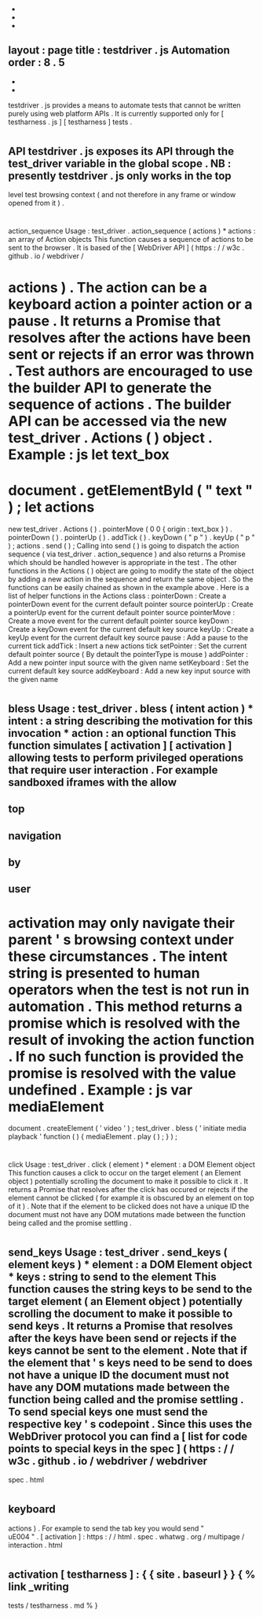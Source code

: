 -
-
-
layout
:
page
title
:
testdriver
.
js
Automation
order
:
8
.
5
-
-
-
testdriver
.
js
provides
a
means
to
automate
tests
that
cannot
be
written
purely
using
web
platform
APIs
.
It
is
currently
supported
only
for
[
testharness
.
js
]
[
testharness
]
tests
.
#
#
API
testdriver
.
js
exposes
its
API
through
the
test_driver
variable
in
the
global
scope
.
NB
:
presently
testdriver
.
js
only
works
in
the
top
-
level
test
browsing
context
(
and
not
therefore
in
any
frame
or
window
opened
from
it
)
.
#
#
#
action_sequence
Usage
:
test_driver
.
action_sequence
(
actions
)
*
actions
:
an
array
of
Action
objects
This
function
causes
a
sequence
of
actions
to
be
sent
to
the
browser
.
It
is
based
of
the
[
WebDriver
API
]
(
https
:
/
/
w3c
.
github
.
io
/
webdriver
/
#
actions
)
.
The
action
can
be
a
keyboard
action
a
pointer
action
or
a
pause
.
It
returns
a
Promise
that
resolves
after
the
actions
have
been
sent
or
rejects
if
an
error
was
thrown
.
Test
authors
are
encouraged
to
use
the
builder
API
to
generate
the
sequence
of
actions
.
The
builder
API
can
be
accessed
via
the
new
test_driver
.
Actions
(
)
object
.
Example
:
js
let
text_box
=
document
.
getElementById
(
"
text
"
)
;
let
actions
=
new
test_driver
.
Actions
(
)
.
pointerMove
(
0
0
{
origin
:
text_box
}
)
.
pointerDown
(
)
.
pointerUp
(
)
.
addTick
(
)
.
keyDown
(
"
p
"
)
.
keyUp
(
"
p
"
)
;
actions
.
send
(
)
;
Calling
into
send
(
)
is
going
to
dispatch
the
action
sequence
(
via
test_driver
.
action_sequence
)
and
also
returns
a
Promise
which
should
be
handled
however
is
appropriate
in
the
test
.
The
other
functions
in
the
Actions
(
)
object
are
going
to
modify
the
state
of
the
object
by
adding
a
new
action
in
the
sequence
and
return
the
same
object
.
So
the
functions
can
be
easily
chained
as
shown
in
the
example
above
.
Here
is
a
list
of
helper
functions
in
the
Actions
class
:
pointerDown
:
Create
a
pointerDown
event
for
the
current
default
pointer
source
pointerUp
:
Create
a
pointerUp
event
for
the
current
default
pointer
source
pointerMove
:
Create
a
move
event
for
the
current
default
pointer
source
keyDown
:
Create
a
keyDown
event
for
the
current
default
key
source
keyUp
:
Create
a
keyUp
event
for
the
current
default
key
source
pause
:
Add
a
pause
to
the
current
tick
addTick
:
Insert
a
new
actions
tick
setPointer
:
Set
the
current
default
pointer
source
(
By
detault
the
pointerType
is
mouse
)
addPointer
:
Add
a
new
pointer
input
source
with
the
given
name
setKeyboard
:
Set
the
current
default
key
source
addKeyboard
:
Add
a
new
key
input
source
with
the
given
name
#
#
#
bless
Usage
:
test_driver
.
bless
(
intent
action
)
*
intent
:
a
string
describing
the
motivation
for
this
invocation
*
action
:
an
optional
function
This
function
simulates
[
activation
]
[
activation
]
allowing
tests
to
perform
privileged
operations
that
require
user
interaction
.
For
example
sandboxed
iframes
with
the
allow
-
top
-
navigation
-
by
-
user
-
activation
may
only
navigate
their
parent
'
s
browsing
context
under
these
circumstances
.
The
intent
string
is
presented
to
human
operators
when
the
test
is
not
run
in
automation
.
This
method
returns
a
promise
which
is
resolved
with
the
result
of
invoking
the
action
function
.
If
no
such
function
is
provided
the
promise
is
resolved
with
the
value
undefined
.
Example
:
js
var
mediaElement
=
document
.
createElement
(
'
video
'
)
;
test_driver
.
bless
(
'
initiate
media
playback
'
function
(
)
{
mediaElement
.
play
(
)
;
}
)
;
#
#
#
click
Usage
:
test_driver
.
click
(
element
)
*
element
:
a
DOM
Element
object
This
function
causes
a
click
to
occur
on
the
target
element
(
an
Element
object
)
potentially
scrolling
the
document
to
make
it
possible
to
click
it
.
It
returns
a
Promise
that
resolves
after
the
click
has
occured
or
rejects
if
the
element
cannot
be
clicked
(
for
example
it
is
obscured
by
an
element
on
top
of
it
)
.
Note
that
if
the
element
to
be
clicked
does
not
have
a
unique
ID
the
document
must
not
have
any
DOM
mutations
made
between
the
function
being
called
and
the
promise
settling
.
#
#
#
send_keys
Usage
:
test_driver
.
send_keys
(
element
keys
)
*
element
:
a
DOM
Element
object
*
keys
:
string
to
send
to
the
element
This
function
causes
the
string
keys
to
be
send
to
the
target
element
(
an
Element
object
)
potentially
scrolling
the
document
to
make
it
possible
to
send
keys
.
It
returns
a
Promise
that
resolves
after
the
keys
have
been
send
or
rejects
if
the
keys
cannot
be
sent
to
the
element
.
Note
that
if
the
element
that
'
s
keys
need
to
be
send
to
does
not
have
a
unique
ID
the
document
must
not
have
any
DOM
mutations
made
between
the
function
being
called
and
the
promise
settling
.
To
send
special
keys
one
must
send
the
respective
key
'
s
codepoint
.
Since
this
uses
the
WebDriver
protocol
you
can
find
a
[
list
for
code
points
to
special
keys
in
the
spec
]
(
https
:
/
/
w3c
.
github
.
io
/
webdriver
/
webdriver
-
spec
.
html
#
keyboard
-
actions
)
.
For
example
to
send
the
tab
key
you
would
send
"
\
uE004
"
.
[
activation
]
:
https
:
/
/
html
.
spec
.
whatwg
.
org
/
multipage
/
interaction
.
html
#
activation
[
testharness
]
:
{
{
site
.
baseurl
}
}
{
%
link
_writing
-
tests
/
testharness
.
md
%
}
